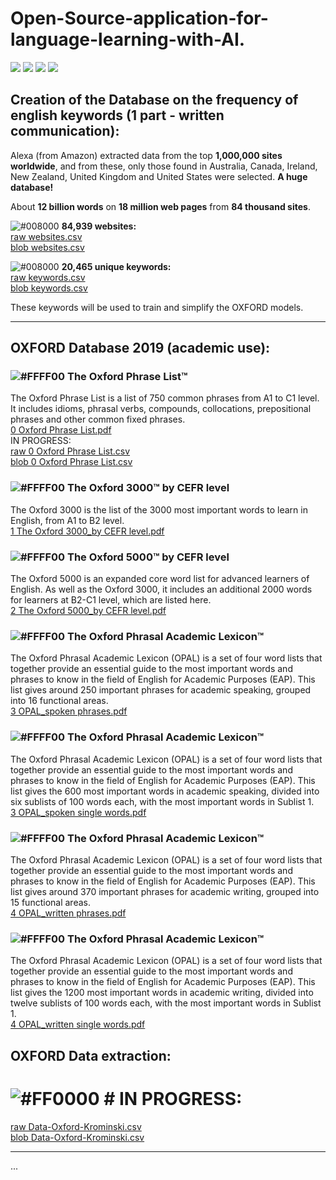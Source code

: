 # Open-Source-application-for-language-learning-with-AI.
<a href="https://github.com/MuriloKrominski/Open_Source_application_for_language_learning_with_AI."><img src="https://img.shields.io/github/followers/MuriloKrominski?style=social"></a>
<a href="https://github.com/MuriloKrominski/Open_Source_application_for_language_learning_with_AI."><img src="https://img.shields.io/github/forks/MuriloKrominski/Open_Source_application_for_language_learning_with_AI.?style=social"></a>
<a href="https://github.com/MuriloKrominski/Open_Source_application_for_language_learning_with_AI."><img src="https://img.shields.io/github/stars/MuriloKrominski/Open_Source_application_for_language_learning_with_AI.?style=social"></a>
<a href="https://github.com/MuriloKrominski/Open_Source_application_for_language_learning_with_AI."><img src="https://img.shields.io/github/watchers/MuriloKrominski/Open_Source_application_for_language_learning_with_AI.?style=social"></a>

## Creation of the Database on the frequency of english keywords (1 part - written communication):

Alexa (from Amazon) extracted data from the top <b>1,000,000 sites worldwide</b>, and from these, only those found in Australia, Canada, Ireland, New Zealand, United Kingdom and United States were selected. <b>A huge database!</b>

About <b>12 billion words</b> on <b>18 million web pages</b> from <b>84 thousand sites</b>.

![#008000](https://via.placeholder.com/15/008000/000000?text=+) <b>84,939 websites:</b><br>
<a href="https://raw.githubusercontent.com/MuriloKrominski/Open_Source_application_for_language_learning_with_AI./master/csv/websites.csv">raw websites.csv</a><br>
<a href="https://github.com/MuriloKrominski/Open_Source_application_for_language_learning_with_AI./blob/master/csv/websites.csv">blob websites.csv</a>

![#008000](https://via.placeholder.com/15/008000/000000?text=+) <b>20,465 unique keywords:</b><br>
<a href="https://raw.githubusercontent.com/MuriloKrominski/Open_Source_application_for_language_learning_with_AI./master/csv/keywords.csv">raw keywords.csv</a><br>
<a href="https://github.com/MuriloKrominski/Open_Source_application_for_language_learning_with_AI./blob/master/csv/keywords.csv">blob keywords.csv</a>

These keywords will be used to train and simplify the OXFORD models.
<hr/>

## OXFORD Database 2019 (academic use):

### ![#FFFF00](https://via.placeholder.com/15/FFFF00/000000?text=+) The Oxford Phrase List™
The Oxford Phrase List is a list of 750 common phrases from A1 to C1 level. It includes idioms, phrasal verbs, compounds, collocations, prepositional phrases and other common fixed phrases.<br>
<a href="https://github.com/MuriloKrominski/Open_Source_application_for_language_learning_with_AI./blob/master/0%20Oxford%20Phrase%20List.pdf">0 Oxford Phrase List.pdf</a><br>
IN PROGRESS:<br>
<a href="https://raw.githubusercontent.com/MuriloKrominski/Open_Source_application_for_language_learning_with_AI./master/csv/0%20Oxford%20Phrase%20List.csv">raw 0 Oxford Phrase List.csv</a><br>
<a href="https://github.com/MuriloKrominski/Open_Source_application_for_language_learning_with_AI./blob/master/csv/0%20Oxford%20Phrase%20List.csv">blob 0 Oxford Phrase List.csv</a>

### ![#FFFF00](https://via.placeholder.com/15/FFFF00/000000?text=+) The Oxford 3000™ by CEFR level
The Oxford 3000 is the list of the 3000 most important words to learn in English, from A1 to B2 level.<br>
<a href="https://github.com/MuriloKrominski/Open_Source_application_for_language_learning_with_AI./blob/master/1%20The%20Oxford%203000_by%20CEFR%20level.pdf">1 The Oxford 3000_by CEFR level.pdf</a>

### ![#FFFF00](https://via.placeholder.com/15/FFFF00/000000?text=+) The Oxford 5000™ by CEFR level
The Oxford 5000 is an expanded core word list for advanced learners of English. As well as the Oxford 3000, it includes an additional 2000 words for learners at B2-C1 level, which are listed here.<br>
<a href="https://github.com/MuriloKrominski/Open_Source_application_for_language_learning_with_AI./blob/master/2%20The%20Oxford%205000_by%20CEFR%20level.pdf">2 The Oxford 5000_by CEFR level.pdf</a>

### ![#FFFF00](https://via.placeholder.com/15/FFFF00/000000?text=+) The Oxford Phrasal Academic Lexicon™
The Oxford Phrasal Academic Lexicon (OPAL) is a set of four word lists that together provide an essential guide to the most important words and phrases to know in the field of English for Academic Purposes (EAP). This list gives around 250 important phrases for academic speaking, grouped into 16 functional areas.<br>
<a href="https://github.com/MuriloKrominski/Open_Source_application_for_language_learning_with_AI./blob/master/3%20OPAL_spoken%20phrases.pdf">3 OPAL_spoken phrases.pdf</a>

### ![#FFFF00](https://via.placeholder.com/15/FFFF00/000000?text=+) The Oxford Phrasal Academic Lexicon™
The Oxford Phrasal Academic Lexicon (OPAL) is a set of four word lists that together provide an essential guide to the most important words and phrases to know in the field of English for Academic Purposes (EAP). This list gives the 600 most important words in academic speaking, divided into six sublists of 100 words each, with the most important words in Sublist 1.<br>
<a href="https://github.com/MuriloKrominski/Open_Source_application_for_language_learning_with_AI./blob/master/3%20OPAL_spoken%20single%20words.pdf">3 OPAL_spoken single words.pdf</a>

### ![#FFFF00](https://via.placeholder.com/15/FFFF00/000000?text=+) The Oxford Phrasal Academic Lexicon™
The Oxford Phrasal Academic Lexicon (OPAL) is a set of four word lists that together provide an essential guide to the most important words and phrases to know in the field of English for Academic Purposes (EAP). This list gives around 370 important phrases for academic writing, grouped into 15 functional areas.<br>
<a href="https://github.com/MuriloKrominski/Open_Source_application_for_language_learning_with_AI./blob/master/4%20OPAL_written%20phrases.pdf">4 OPAL_written phrases.pdf</a>

### ![#FFFF00](https://via.placeholder.com/15/FFFF00/000000?text=+) The Oxford Phrasal Academic Lexicon™
The Oxford Phrasal Academic Lexicon (OPAL) is a set of four word lists that together provide an essential guide to the most important words and phrases to know in the field of English for Academic Purposes (EAP). This list gives the 1200 most important words in academic writing, divided into twelve sublists of 100 words each, with the most important words in Sublist 1.<br>
<a href="https://github.com/MuriloKrominski/Open_Source_application_for_language_learning_with_AI./blob/master/4%20OPAL_written%20single%20words.pdf">4 OPAL_written single words.pdf</a>

## OXFORD Data extraction:
# ![#FF0000](https://via.placeholder.com/15/FF0000/000000?text=+) # IN PROGRESS:
<a href="https://raw.githubusercontent.com/MuriloKrominski/Open_Source_application_for_language_learning_with_AI./master/csv/Data-Oxford-Krominski.csv">raw Data-Oxford-Krominski.csv</a><br>
<a href="https://github.com/MuriloKrominski/Open_Source_application_for_language_learning_with_AI./blob/master/csv/Data-Oxford-Krominski.csv">blob Data-Oxford-Krominski.csv</a><br>
<hr/>
...
